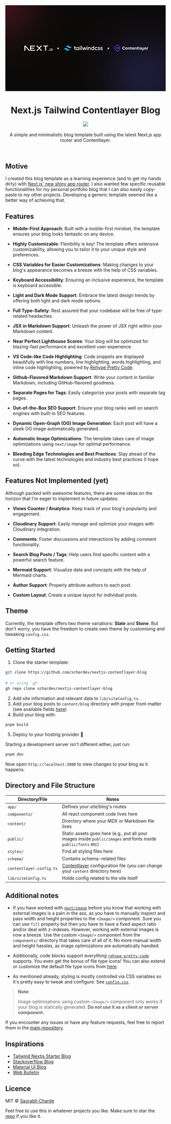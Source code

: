 <div align="center">
  <img src="./public/images/announcement-banner.png">
  <h1>Next.js Tailwind Contentlayer Blog </h1>
  <a href="https://github.com/schardev/
nextjs-contentlayer-blog/actions/workflows/build.yml">
    <img src="https://github.com/schardev/
nextjs-contentlayer-blog/actions/workflows/build.yml/badge.svg">
  </a>
</div>
<p align="center">A simple and minimalistic blog template built using the latest Next.js app router and Contentlayer.</p>
<br/>

## Motive

I created this blog template as a learning experience (and to get my hands dirty) with [Next.js' new shiny app router](https://nextjs.org/docs/app). I also wanted few specific reusable functionalities for my personal portfolio blog that I can also easily copy-paste to my other projects. Developing a generic template seemed like a better way of achieving that.

## Features

- **Mobile-First Approach**: Built with a mobile-first mindset, the template ensures your blog looks fantastic on any device.

- **Highly Customizable**: Flexibility is key! The template offers extensive customizability, allowing you to tailor it to your unique style and preferences.

- **CSS Variables for Easier Customizations**: Making changes to your blog's appearance becomes a breeze with the help of CSS variables.

- **Keyboard Accessibility**: Ensuring an inclusive experience, the template is keyboard accessible.

- **Light and Dark Mode Support**: Embrace the latest design trends by offering both light and dark mode options.

- **Full Type-Safety**: Rest assured that your codebase will be free of type-related headaches.

- **JSX in Markdown Support**: Unleash the power of JSX right within your Markdown content.

- **Near Perfect Lighthouse Scores**: Your blog will be optimized for blazing-fast performance and excellent user experience.

- **VS Code-like Code Highlighting**: Code snippets are displayed beautifully with line numbers, line highlighting, words highlighting, and inline code highlighting, powered by [Rehype Pretty Code](https://rehype-pretty-code.netlify.app/).

- **Github-Flavored Markdown Support**: Write your content in familiar Markdown, including GitHub-flavored goodness.

- **Separate Pages for Tags**: Easily categorize your posts with separate tag pages.

- **Out-of-the-Box SEO Support**: Ensure your blog ranks well on search engines with built-in SEO features.

- **Dynamic Open-Graph (OG) Image Generation**: Each post will have a sleek OG image automatically generated.

- **Automatic Image Optimizations**: The template takes care of image optimizations using `next/image` for optimal performance.

- **Bleeding Edge Technologies and Best Practices**: Stay ahead of the curve with the latest technologies and industry best practices (I hope so).

## Features Not Implemented (yet)

Although packed with awesome features, there are some ideas on the horizon that I'm eager to implement in future updates:

- **Views Counter / Analytics**: Keep track of your blog's popularity and engagement.

- **Cloudinary Support**: Easily manage and optimize your images with Cloudinary integration.

- **Comments**: Foster discussions and interactions by adding comment functionality.

- **Search Blog Posts / Tags**: Help users find specific content with a powerful search feature.

- **Mermaid Support**: Visualize data and concepts with the help of Mermaid charts.

- **Author Support**: Properly attribute authors to each post.

- **Custom Layout**: Create a unique layout for individual posts.

## Theme

Currently, the template offers two theme variations: **Slate** and **Stone**. But don't worry, you have the freedom to create own theme by customising and tweaking `config.css`.

## Getting Started

1. Clone the starter template:

```bash
git clone https://github.com/schardev/nextjs-contentlayer-blog

# or using `gh`
gh repo clone schardev/nextjs-contentlayer-blog
```

2. Add site information and relevant data to `lib/siteConfig.ts`.
3. Add your blog posts to `content/blog` directory with proper front-matter (see available fields [here](https://github.com/schardev/nextjs-contentlayer-blog/blob/main/schema/contentlayer/blog-post.ts))
4. Build your blog with:

```bash
pnpm build
```

5. Deploy to your hosting provider 🎉

Starting a development server isn't different either, just run:

```bash
pnpm dev
```

Now open `http://localhost:3000` to view changes to your blog as it happens.

## Directory and File Structure

| Directory/File           | Notes                                                                                                           |
| ------------------------ | --------------------------------------------------------------------------------------------------------------- |
| `app/`                   | Defines your site/blog's routes                                                                                 |
| `components/`            | All react component code lives here                                                                             |
| `content/`               | Directory where your MDX or Markdown file lives                                                                 |
| `public/`                | Static assets goes here (e.g., put all your images inside `public/images` and fonts inside `public/fonts` etc)  |
| `styles/`                | Find all styling files here                                                                                     |
| `schema/`                | Contains schema-related files                                                                                   |
| `contentlayer.config.ts` | [Contentlayer](https://www.contentlayer.dev/) configuration file (you can change your `content` directory here) |
| `lib/siteConfig.ts`      | Holds config related to the site itself                                                                         |

## Additional notes

- If you have worked with [`next/image`](https://nextjs.org/docs/app/api-reference/components/image) before you know that working with external images is a pain in the ass, as you have to manually inspect and pass width and height properties to the `<Image/>` component. Sure you can use `fill` property but then you have to have a fixed aspect ratio and/or deal with z-indexes. However, working with external images is now a breeze. Use the custom `<Image/>` component from the `components/` directory that takes care of all of it. No more manual width and height hassles, as image optimizations are automatically handled.

- Additionally, code blocks support everything [`rehype-pretty-code`](https://rehype-pretty-code.netlify.app/) supports. You even get the bonus of file type icons! You can also extend or customize the default file type icons from [here](https://github.com/schardev/nextjs-contentlayer-blog/blob/main/components/brand-icon.tsx).

- As mentioned already, styling is mostly controlled via CSS variables so it's pretty easy to tweak and configure. See [`config.css`](https://github.com/schardev/nextjs-contentlayer-blog/blob/main/styles/config.css).

> **Note**:
>
> Image optimisations using custom `<Image/>` component only works if your blog is statically generated. **Do not use it as a client or server component.**

If you encounter any issues or have any feature requests, feel free to report them in the [main repository](https://github.com/schardev/nextjs-contentlayer-blog/tree/main).

## Inspirations

- [Tailwind Nextjs Starter Blog](https://github.com/timlrx/tailwind-nextjs-starter-blog)
- [Stackoverflow Blog](https://stackoverflow.blog/)
- [Material UI Blog](https://mui.com/blog/)
- [Web Bulletin](https://web-bulletin.vercel.app/)

## Licence

MIT © [Saurabh Charde](https://schar.dev)

Feel free to use this in whatever projects you like. Make sure to star the [repo](https://github.com/schardev/nextjs-contentlayer-blog) if you like it.

